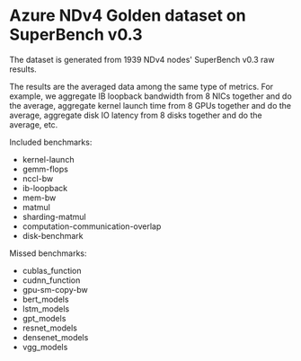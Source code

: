 # Azure NDv4 Golden dataset on SuperBench v0.3

The dataset is generated from 1939 NDv4 nodes' SuperBench v0.3 raw results.

The results are the averaged data among the same type of metrics. For example, we aggregate IB loopback bandwidth from 8 NICs together and do the average, aggregate kernel launch time from 8 GPUs together and do the average, aggregate disk IO latency from 8 disks together and do the average, etc.

Included benchmarks: 

-   kernel-launch
-   gemm-flops
-   nccl-bw
-   ib-loopback
-   mem-bw
-   matmul
-   sharding-matmul 
-   computation-communication-overlap
-   disk-benchmark


Missed benchmarks: 

-  cublas_function
-  cudnn_function
-  gpu-sm-copy-bw
-  bert_models
-  lstm_models
-  gpt_models
-  resnet_models
-  densenet_models
-  vgg_models
